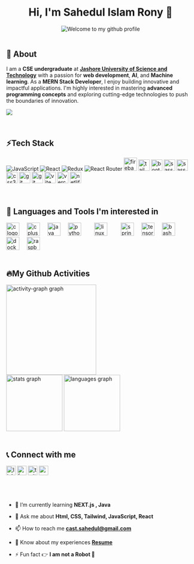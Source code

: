 <h1 align="center">
Hi, I'm Sahedul Islam Rony 👋
</h1>
<div style="display:grid;place-items:center;" align="center">
 <img src="https://readme-typing-svg.demolab.com?font=Protest+Revolution&size=35&pause=1000&color=00CCFF&background=FF2E2500&center=true&vCenter=true&width=500&height=60&lines=Welcome+to+my+Github+Profile+%E2%9C%A8" alt="Welcome to my github profile" />
</div>

<br/> 

<h2 align="left"> 💫 About</h2>

I am a **CSE undergraduate** at [**Jashore University of Science and Technology**](https://just.edu.bd) with a passion for **web development**, **AI**, and **Machine learning**. As a **MERN Stack Developer**, I enjoy building innovative and impactful applications. I'm highly interested in mastering **advanced programming concepts** and exploring cutting-edge technologies to push the boundaries of innovation.

[![](https://visitcount.itsvg.in/api?id=sahedulislamrony&icon=0&color=5)](https://visitcount.itsvg.in)

<br/> 
<h2 align="left"> ⚡Tech Stack </h2>

<div align="left">

![JavaScript](https://img.shields.io/badge/javascript-%23323330.svg?style=for-the-badge&logo=javascript&logoColor=%23F7DF1E)
![React](https://img.shields.io/badge/react-%2320232a.svg?style=for-the-badge&logo=react&logoColor=%2361DAFB)
![Redux](https://img.shields.io/badge/redux-%23593d88.svg?style=for-the-badge&logo=redux&logoColor=white)
![React Router](https://img.shields.io/badge/React_Router-CA4245?style=for-the-badge&logo=react-router&logoColor=white)
<img src="https://cdn.jsdelivr.net/gh/devicons/devicon/icons/firebase/firebase-plain.svg" height="35" alt="firebase logo"  />
<img src="https://img.shields.io/badge/tailwindcss-gray?style=for-the-badge&logo=tailwindcss" height="30" alt="tailwindcss logo"  />
<img src="https://img.shields.io/badge/bootstrap-black?style=for-the-badge&logo=bootstrap" height="30" alt="bootstrap logo"  />
<img src="https://img.shields.io/badge/sass-black?style=for-the-badge&logo=sass" height="30" alt="sass logo"  />
<img src="https://img.shields.io/badge/html-black?style=for-the-badge&logo=html5" height="30" alt="sass logo"  />
<img src="https://cdn.jsdelivr.net/gh/devicons/devicon/icons/css3/css3-original.svg" height="30" alt="css3 logo"  />
<img src="https://cdn.simpleicons.org/git/F05032" height="30" alt="git logo"  />
<img src="https://img.shields.io/badge/github-%23121011.svg?style=for-the-badge&logo=github&logoColor=white" height="30" alt="git logo"  />
<img src="https://skillicons.dev/icons?i=vite" height="30" alt="vite logo"  />
<img src="https://img.shields.io/badge/vercel-%23000000.svg?style=for-the-badge&logo=vercel&logoColor=white" height="30" alt="vercel logo"  />
<img src="https://img.shields.io/badge/netlify-%23000000.svg?style=for-the-badge&logo=netlify&logoColor=#00C7B7" height="30" alt="netlify logo"  />

</div>

<br/> 
<h2 align="left"> 🔭 Languages and Tools I'm interested in</h2>

<div align="left">
  <img src="https://cdn.jsdelivr.net/gh/devicons/devicon/icons/c/c-original.svg" height="35" alt="c logo"  />
  <img width="12" />
  <img src="https://cdn.jsdelivr.net/gh/devicons/devicon/icons/cplusplus/cplusplus-original.svg" height="35" alt="cplusplus logo"  />
  <img width="12" />
  <img src="https://cdn.jsdelivr.net/gh/devicons/devicon/icons/java/java-original.svg" height="35" alt="java logo"  />
  <img width="12" />
  <img src="https://cdn.jsdelivr.net/gh/devicons/devicon/icons/python/python-original.svg" height="35" alt="python logo"  />
  <img width="12" />
  <img width="12" />
  <img src="https://cdn.jsdelivr.net/gh/devicons/devicon/icons/linux/linux-original.svg" height="35" alt="linux logo"  />
  <img width="12" />
  <img width="12" />
  <img src="https://cdn.jsdelivr.net/gh/devicons/devicon/icons/spring/spring-original.svg" height="35" alt="spring logo"  />
  <img width="12" />
  <img src="https://cdn.jsdelivr.net/gh/devicons/devicon/icons/tensorflow/tensorflow-original.svg" height="35" alt="tensorflow logo"  />
  <img width="12" />
  <img src="https://cdn.simpleicons.org/gnubash/4EAA25" height="35" alt="bash logo"  />
  <img width="12" />
  <img src="https://cdn.simpleicons.org/docker/2496ED" height="35" alt="docker logo"  />
  <img width="12" />
  <img src="https://cdn.jsdelivr.net/gh/devicons/devicon/icons/raspberrypi/raspberrypi-original.svg" height="35" alt="raspberrypi logo"  />
</div>

<br/> 
<h2 align="left"> 🔥My Github Activities   </h2>
<div align="left">
  <img src="https://github-readme-activity-graph.vercel.app/graph?username=sahedulislamrony&radius=16&theme=modern-lilac&area=true&order=5&hide_border=true&hide_title=false" height="240" alt="activity-graph graph"  />
</div>

<div align="left">
  <img src="https://github-readme-stats.vercel.app/api?username=sahedulislamrony&hide_title=false&hide_rank=false&show_icons=true&include_all_commits=true&count_private=true&disable_animations=false&theme=rose_pine&locale=en&hide_border=true" height="150" alt="stats graph"  />
  <img src="https://github-readme-stats.vercel.app/api/top-langs?username=sahedulislamrony&locale=en&hide_title=false&layout=compact&card_width=320&langs_count=5&theme=rose_pine&hide_border=true" height="150" alt="languages graph"  />
</div>

<br/> 

<h2 align="left"> 📞 Connect with me</h2>

<div align="left">
  <a style="text-decoration:none;" href="https://linkedin.com/in/sahedulislamrony" ><img src="https://img.shields.io/static/v1?message=LinkedIn&logo=linkedin&label=&color=0077B5&logoColor=white&labelColor=&style=for-the-badge" height="25" alt="linkedin logo"  /></a>
  <a style="text-decoration:none;" href="https://www.facebook.com/sahedulislamFB" ><img src="https://img.shields.io/static/v1?message=facebook&logo=facebook&label=&color=0077B5&logoColor=white&labelColor=&style=for-the-badge" height="25" alt="facebook logo"  /></a>
 <a style="text-decoration:none;" href="https://x.com/i_am_sahed" > <img src="https://img.shields.io/static/v1?message=Twitter&logo=x&label=&color=000&logoColor=white&labelColor=&style=for-the-badge" height="25" alt="twitter logo"  /></a>
 <a style="text-decoration:none;" href="mailto:sahedul.dev@gmail.com" > <img src="https://img.shields.io/static/v1?message=gmail&logo=gmail&label=&color=black&logoColor=red&labelColor=&style=for-the-badge" height="25" alt="mail logo"  /></a>
  
</div>
<br/> 
<div align="left" style="margin-top:50px">

- 🌱 I’m currently learning **NEXT.js , Java**

- 💬 Ask me about **Html, CSS, Tailwind, JavaScript, React**

- 📫 How to reach me **cast.sahedul@gmail.com**

- 📄 Know about my experiences [**Resume**]()

- ⚡ Fun fact 👉 **I am not a Robot 🤖**
</div>
<br/>



